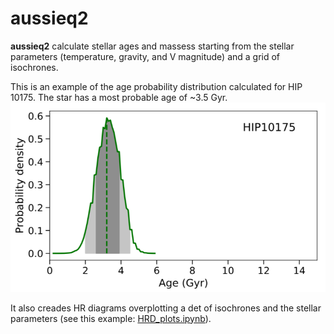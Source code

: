 # aussieq2
**aussieq2** calculate stellar ages and massess starting from the stellar parameters (temperature, gravity, and V magnitude) and a grid of isochrones. 

This is an example of the age probability distribution calculated for HIP 10175. The star has a most probable age of ~3.5 Gyr.
![alt text](age_prob.png "Example of the age probability distribution calculated for the star HIP 10175")

It also creades HR diagrams overplotting a det of isochrones and the stellar parameters (see this example: [HRD_plots.ipynb](https://github.com/spinastro/aussieq2/blob/master/HRD_plots.ipynb)).
